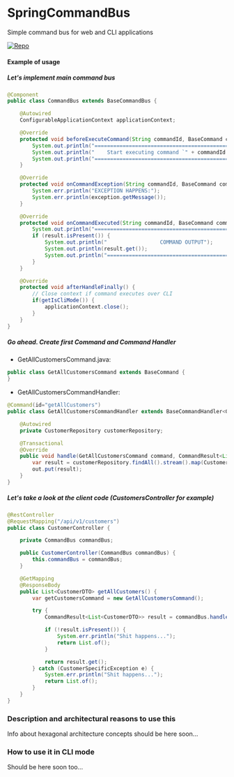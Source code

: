 # SpringCommandBus
Simple command bus for web and CLI applications

[![Repo](https://jitpack.io/v/ummo93/SpringCommandBus.svg)](https://jitpack.io/#ummo93/SpringCommandBus)

#### Example of usage
##### Let's implement main command bus

```java
@Component
public class CommandBus extends BaseCommandBus {

    @Autowired
    ConfigurableApplicationContext applicationContext;

    @Override
    protected void beforeExecuteCommand(String commandId, BaseCommand command) {
        System.out.println("=======================================================");
        System.out.println("    Start executing command `" + commandId + "` in " + (getIsCliMode() ? "CLI": "WEB") + " mode");
        System.out.println("=======================================================");
    }

    @Override
    protected void onCommandException(String commandId, BaseCommand command, Exception exception) {
        System.err.println("EXCEPTION HAPPENS:");
        System.err.println(exception.getMessage());
    }

    @Override
    protected void onCommandExecuted(String commandId, BaseCommand command, CommandResult result) {
        System.out.println("=======================================================");
        if (result.isPresent()) {
            System.out.println("                 COMMAND OUTPUT");
            System.out.println(result.get());
            System.out.println("=======================================================");
        }
    }

    @Override
    protected void afterHandleFinally() {
        // Close context if command executes over CLI
        if(getIsCliMode()) {
            applicationContext.close();
        }
    }
}
```

##### Go ahead. Create first Command and Command Handler

- GetAllCustomersCommand.java:
```java
public class GetAllCustomersCommand extends BaseCommand {
}
```

- GetAllCustomersCommandHandler:
```java
@Command(id="getAllCustomers")
public class GetAllCustomersCommandHandler extends BaseCommandHandler<GetAllCustomersCommand, List<CustomerDTO>> {

    @Autowired
    private CustomerRepository customerRepository;

    @Transactional
    @Override
    public void handle(GetAllCustomersCommand command, CommandResult<List<CustomerDTO>> out) throws CustomerSpecificException {
        var result = customerRepository.findAll().stream().map(CustomerMapper::map).collect(Collectors.toList());
        out.put(result);
    }
}
```


##### Let's take a look at the client code (CustomersController for example)
```java
@RestController
@RequestMapping("/api/v1/customers")
public class CustomerController {

    private CommandBus commandBus;

    public CustomerController(CommandBus commandBus) {
        this.commandBus = commandBus;
    }

    @GetMapping
    @ResponseBody
    public List<CustomerDTO> getAllCustomers() {
        var getCustomersCommand = new GetAllCustomersCommand();

        try {
            CommandResult<List<CustomerDTO>> result = commandBus.handle(getCustomersCommand);

            if (!result.isPresent()) {
                System.err.println("Shit happens...");
                return List.of();
            }

            return result.get();
        } catch (CustomerSpecificException e) {
            System.err.println("Shit happens...");
            return List.of();
        }
    }
}
```

### Description and architectural reasons to use this
Info about hexagonal architecture concepts should be here soon...

### How to use it in CLI mode
Should be here soon too...
